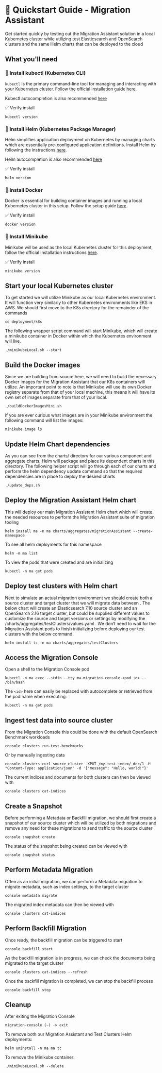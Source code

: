 # 🚀 Quickstart Guide - Migration Assistant

Get started quickly by testing out the Migration Assistant solution in a local Kubernetes cluster while utilizing test Elasticsearch and OpenSearch clusters and the same Helm charts that can be deployed to the cloud



## What you'll need

### 🔹 Install kubectl (Kubernetes CLI)

`kubectl` is the primary command-line tool for managing and interacting with your Kubernetes cluster. Follow the official installation guide [here](https://kubernetes.io/docs/tasks/tools/).

Kubectl autocompletion is also recommended [here](https://kubernetes.io/docs/reference/kubectl/generated/kubectl_completion/)

✅ Verify install

```shell
kubectl version
```


### 🔹 Install Helm (Kubernetes Package Manager)

Helm simplifies application deployment on Kubernetes by managing charts which are essentially pre-configured application definitions. Install Helm by following the instructions [here](https://helm.sh/docs/intro/install/).

Helm autocompletion is also recommended [here](https://helm.sh/docs/helm/helm_completion_bash/)

✅ Verify install

```shell
helm version
```


### 🔹 Install Docker

Docker is essential for building container images and running a local Kubernetes cluster in this setup. Follow the setup guide [here](https://docs.docker.com/engine/install/).

✅ Verify install

```shell
docker version
```


### 🔹 Install Minikube

Minikube will be used as the local Kubernetes cluster for this deployment, follow the official installation instructions [here](https://minikube.sigs.k8s.io/docs/start/?arch=%2Fmacos%2Farm64%2Fstable%2Fbinary+download).

✅ Verify install

```shell
minikube version
```


## Start your local Kubernetes cluster

To get started we will utilize Minikube as our local Kubernetes environment. It will function very similarly to other Kubernetes environments like EKS in AWS.  We should first move to the K8s directory for the remainder of the commands

```shell
cd deployment/k8s
```

The following wrapper script command will start Minikube, which will create a minikube container in Docker within which the Kubernetes environment will live.

```shell
./minikubeLocal.sh --start
```


## Build the Docker images

Since we are building from source here, we will need to build the necessary Docker images for the Migration Assistant that our K8s containers will utilize. An important point to note is that Minikube will use its own Docker registry separate from that of your local machine, this means it will have its own set of images separate from that of your local.

```shell
./buildDockerImagesMini.sh
```

If you are ever curious what images are in your Minikube environment the following command will list the images:

```shell
minikube image ls
```



## Update Helm Chart dependencies

As you can see from the charts/ directory for our various component and aggregate charts, Helm will package and place its dependent charts in this directory. The following helper script will go through each of our charts and perform the helm dependency update  command so that the required dependencies are in place to deploy the desired charts

```shell
./update_deps.sh
```


## Deploy the Migration Assistant Helm chart

This will deploy our main Migration Assistant Helm chart which will create the needed resources to perform the Migration Assistant suite of migration tooling

```shell
helm install ma -n ma charts/aggregates/migrationAssistant --create-namespace
```

To see all helm deployments for this namespace

```shell
helm -n ma list
```

To view the pods that were created and are initializing

```shell
kubectl -n ma get pods
```


## Deploy test clusters with Helm chart

Next to simulate an actual migration environment we should create both a source cluster and target cluster that we will migrate data between . The below chart will create an Elasticsearch 7.10 source cluster and an OpenSearch 2.16 target cluster, but could be supplied different values to customize the source and target versions or settings by modifying the /charts/aggregates/testClusters/values.yaml . We don’t need to wait for the Migration Assistant pods to finish initializing before deploying our test clusters with the below command.

```shell
helm install tc -n ma charts/aggregates/testClusters
```


## Access the Migration Console

Open a shell to the Migration Console pod

```shell
kubectl -n ma exec --stdin --tty ma-migration-console-<pod_id> -- /bin/bash
```

The `<id>` here can easily be replaced with autocomplete or retrieved from the pod name when executing:

```shell
kubectl -n ma get pods
```


## Ingest test data into source cluster

From the Migration Console this could be done with the default OpenSearch Benchmark workloads

```shell
console clusters run-test-benchmarks
```

Or by manually ingesting data

```shell
console clusters curl source_cluster -XPUT /my-test-index/_doc/1 -H "Content-Type: application/json" -d '{"message": "Hello, world!"}'
```

The current indices and documents for both clusters can then be viewed with

```shell
console clusters cat-indices
```

## Create a Snapshot

Before performing a Metadata or Backfill migration, we should first create a snapshot of our source cluster which will be utilized by both migrations and remove any need for these migrations to send traffic to the source cluster

```shell
console snapshot create
```

The status of the snapshot being created can be viewed with

```shell
console snapshot status
```


## Perform Metadata Migration

Often as an initial migration, we can perform a Metadata migration to migrate metadata, such as index settings, to the target cluster

```shell
console metadata migrate
```

The migrated index metadata can then be viewed with

```shell
console clusters cat-indices
```


## Perform Backfill Migration

Once ready, the backfill migration can be triggered to start

```shell
console backfill start
```

As the backfill migration is in progress, we can check the documents being migrated to the target cluster

```shell
console clusters cat-indices --refresh
```

Once the backfill migration is completed, we can stop the backfill process

```shell
console backfill stop
```


## Cleanup

After exiting the Migration Console

```shell
migration-console (~) -> exit
```

To remove both our Migration Assistant and Test Clusters Helm deployments:

```shell
helm uninstall -n ma ma tc
```

To remove the Minikube container:

```shell
./minikubeLocal.sh --delete
```
